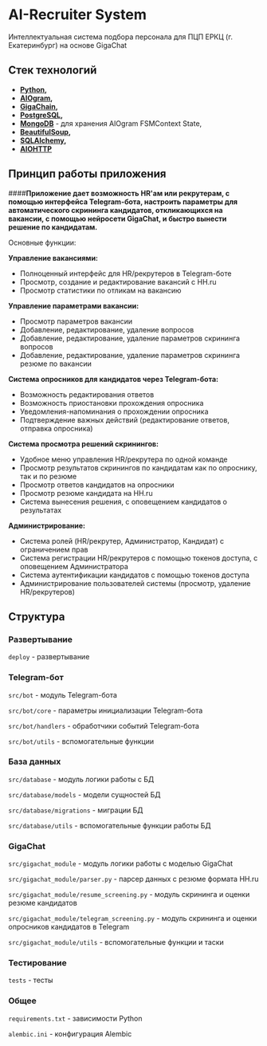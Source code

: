 # AI-Recruiter System

Интеллектуальная система подбора персонала для ПЦП ЕРКЦ (г. Екатеринбург) на основе GigaChat

## Стек технологий

- **[Python](https://www.python.org/doc/),**
- **[AIOgram](https://aiogram.dev/),** 
- **[GigaChain](https://github.com/ai-forever/gigachain),** 
- **[PostgreSQL](https://www.postgresql.org/),**
- **[MongoDB](https://www.mongodb.com/)** - для хранения AIOgram FSMContext State,
- **[BeautifulSoup](https://www.crummy.com/software/BeautifulSoup/bs4/doc/),**
- **[SQLAlchemy](https://docs.sqlalchemy.org/en/20/),**
- **[AIOHTTP](https://docs.aiohttp.org/en/stable/)**

## Принцип работы приложения

####**Приложение дает возможность HR'ам или рекрутерам, с помощью интерфейса Telegram-бота, настроить параметры для автоматического скрининга кандидатов, откликающихся на вакансии, с помощью нейросети GigaChat, и быстро вынести решение по кандидатам.**

Основные функции:

**Управление вакансиями:**
- Полноценный интерфейс для HR/рекрутеров в Telegram-боте
- Просмотр, создание и редактирование вакансий с HH.ru
- Просмотр статистики по отликам на вакансию

**Управление параметрами вакансии:**
- Просмотр параметров вакансии
- Добавление, редактирование, удаление вопросов
- Добавление, редактирование, удаление параметров скрининга вопросов
- Добавление, редактирование, удаление параметров скрининга резюме по вакансии

**Система опросников для кандидатов через Telegram-бота:**
- Возможность редактирования ответов
- Возможность приостановки прохождения опросника
- Уведомления-напоминания о прохождении опросника
- Подтверждение важных действий (редактирование ответов, отправка опросника)

**Система просмотра решений скринингов:**
- Удобное меню управления HR/рекрутера по одной команде
- Просмотр результатов скринингов по кандидатам как по опроснику, так и по резюме
- Просмотр ответов кандидатов на опросники
- Просмотр резюме кандидата на HH.ru
- Система вынесения решения, с оповещением кандидатов о результатах 

**Администрирование:**
- Система ролей (HR/рекрутер, Администратор, Кандидат) с ограничением прав
- Система регистрации HR/рекрутеров с помощью токенов доступа, с оповещением Администратора
- Система аутентификации кандидатов с помощью токенов доступа
- Администрирование пользователей системы (просмотр, удаление HR/рекрутеров)

## Структура

### Развертывание

`deploy` - развертывание

### Telegram-бот

`src/bot` - модуль Telegram-бота

`src/bot/core` - параметры инициализации Telegram-бота

`src/bot/handlers` - обработчики событий Telegram-бота

`src/bot/utils` - вспомогательные функции

### База данных

`src/database` - модуль логики работы с БД

`src/database/models` - модели сущностей БД

`src/database/migrations` - миграции БД

`src/database/utils` - вспомогательные функции работы БД

### GigaChat

`src/gigachat_module` - модуль логики работы с моделью GigaChat

`src/gigachat_module/parser.py` - парсер данных с резюме формата HH.ru

`src/gigachat_module/resume_screening.py` - модуль скрининга и оценки резюме кандидатов

`src/gigachat_module/telegram_screening.py` - модуль скрининга и оценки опросников кандидатов в Telegram

`src/gigachat_module/utils` - вспомогательные функции и таски

### Тестирование

`tests` - тесты

### Общее

`requirements.txt` - зависимости Python

`alembic.ini` - конфигурация Alembic